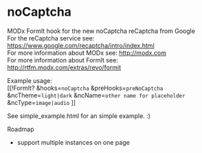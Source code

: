 noCaptcha
=========

MODx FormIt hook for the new noCaptcha reCaptcha from Google<br/>
For the reCaptcha service see: https://www.google.com/recaptcha/intro/index.html<br/>
For more information about MODx see: http://modx.com<br/>
For more information about FormIt see: http://rtfm.modx.com/extras/revo/formit<br/>

Example usage:<br/>
[[!FormIt? &hooks=`noCaptcha` &preHooks=`preNoCaptcha` &ncTheme=`light|dark` &ncName=`other name for placeholder` &ncType=`image|audio` ]]

See simple_example.html for an simple example. :)

Roadmap<br/>
- support multiple instances on one page
